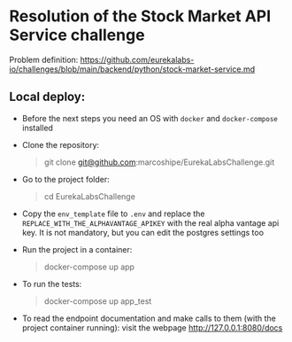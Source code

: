 # Resolution of the Stock Market API Service challenge
Problem definition: https://github.com/eurekalabs-io/challenges/blob/main/backend/python/stock-market-service.md

## Local deploy:
* Before the next steps you need an OS with `docker` and `docker-compose` installed

* Clone the repository:

  > git clone git@github.com:marcoshipe/EurekaLabsChallenge.git

* Go to the project folder:

  > cd EurekaLabsChallenge

* Copy the `env_template` file to `.env` and replace the `REPLACE_WITH_THE_ALPHAVANTAGE_APIKEY` with the real 
 alpha vantage api key. It is not mandatory, but you can edit the postgres settings too

* Run the project in a container:

  > docker-compose up app

* To run the tests:

  > docker-compose up app_test

* To read the endpoint documentation and make calls to them (with the project container running): visit the webpage 
http://127.0.0.1:8080/docs